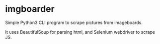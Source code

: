 # imgboarder
Simple Python3 CLI program to scrape pictures from imageboards.

It uses BeautifulSoup for parsing html, and Selenium webdriver to scrape JS.
